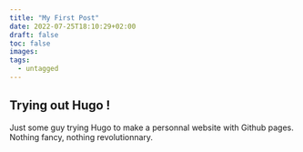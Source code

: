 ```yaml
---
title: "My First Post"
date: 2022-07-25T18:10:29+02:00
draft: false
toc: false
images:
tags: 
  - untagged
---
```


## Trying out Hugo !

Just some guy trying Hugo to make a personnal website with Github pages. Nothing fancy, nothing revolutionnary.

